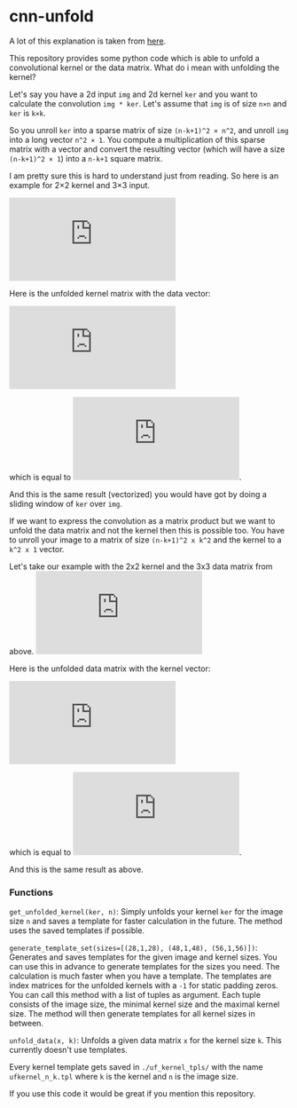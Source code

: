 # cnn-unfold
A lot of this explanation is taken from [here](https://stackoverflow.com/a/44039201).

This repository provides some python code which is able to unfold a convolutional kernel or the data matrix.
What do i mean with unfolding the kernel?

Let's say you have a 2d input `img` and 2d kernel `ker` and you want to calculate the convolution `img * ker`. Let's assume that `img` is of size `n×n` and `ker` is `k×k`.

So you unroll `ker` into a sparse matrix of size `(n-k+1)^2 × n^2`, and unroll `img` into a long vector `n^2 × 1`. You compute a multiplication of this sparse matrix with a vector and convert the resulting vector (which will have a size `(n-k+1)^2 × 1`) into a `n-k+1` square matrix.

I am pretty sure this is hard to understand just from reading. So here is an example for 2×2 kernel and 3×3 input.

![1]

Here is the unfolded kernel matrix with the data vector:

![2]

which is equal to ![3].

And this is the same result (vectorized) you would have got by doing a sliding window of `ker` over `img`.

If we want to express the convolution as a matrix product but we want to unfold the data matrix and not the kernel then this is possible too.
You have to unroll your image to a matrix of size `(n-k+1)^2 x k^2` and the kernel to a `k^2 x 1` vector.

Let's take our example with the 2x2 kernel and the 3x3 data matrix from above.
![1]

Here is the unfolded data matrix with the kernel vector:

![4]


which is equal to ![5].

And this is the same result as above.




### Functions

`get_unfolded_kernel(ker, n)`:
Simply unfolds your kernel `ker` for the image size `n` and saves a template for faster calculation in the future. The method uses the saved templates if possible.

`generate_template_set(sizes=[(28,1,28), (48,1,48), (56,1,56)])`:
Generates and saves templates for the given image and kernel sizes.
You can use this in advance to generate templates for the sizes you need. The calculation is much faster when you have a template. The templates are index matrices for the unfolded kernels with a `-1` for static padding zeros.
You can call this method with a list of tuples as argument.
Each tuple consists of the image size, the minimal kernel size and the maximal kernel size. The method will then generate templates for all kernel sizes in between.

`unfold_data(x, k)`:
Unfolds a given data matrix `x` for the kernel size `k`.
This currently doesn't use templates.


Every kernel template gets saved in `./uf_kernel_tpls/` with the name `ufkernel_n_k.tpl` where `k` is the kernel and `n` is the image size.

If you use this code it would be great if you mention this repository.


[1]: https://latex.codecogs.com/gif.latex?%5Cdpi%7B100%7D%20%5Cbg_white%20%5Clarge%20%24%24%5Cleft%28%5Cbegin%7Barray%7D%7Bccc%7D%20x_1%26x_2%26x_3%5C%5C%20x_4%26x_5%26x_6%5C%5C%20x_7%26x_8%26x_9%20%5Cend%7Barray%7D%5Cright%29%20*%20%5Cleft%28%5Cbegin%7Barray%7D%7Bcc%7D%20k_1%26k_2%5C%5C%20k_3%26k_4%20%5Cend%7Barray%7D%5Cright%29%24%24

[2]: https://latex.codecogs.com/gif.latex?%5Cdpi%7B100%7D%20%5Cbg_white%20%5Clarge%20%24%24%5Cleft%28%5Cbegin%7Barray%7D%7Bccccccccc%7D%20k_1%26k_2%260%26k_3%26k_4%260%260%260%260%5C%5C%200%26k_1%26k_2%260%26k_3%26k_4%260%260%260%5C%5C%200%260%260%26k_1%26k_2%260%26k_3%26k_4%260%5C%5C%200%260%260%260%26k_1%26k_2%260%26k_3%26k_4%20%5Cend%7Barray%7D%5Cright%29%20%5Ccdot%20%5Cleft%28%5Cbegin%7Barray%7D%7Bc%7D%20x_1%5C%5C%20x_2%5C%5C%20x_3%5C%5C%20x_4%5C%5C%20x_5%5C%5C%20x_6%5C%5C%20x_7%5C%5C%20x_8%5C%5C%20x_9%20%5Cend%7Barray%7D%5Cright%29%24%24

[3]: https://latex.codecogs.com/gif.latex?%5Cinline%20%5Cdpi%7B100%7D%20%5Cbg_white%20%5Clarge%20%24%24%5Cleft%28%5Cbegin%7Barray%7D%7Bc%7D%20k_1x_1&plus;k_2x_2&plus;k_3x_4&plus;k_4x_5%5C%5C%20k_1x_2&plus;k_2x_3&plus;k_3x_5&plus;k_4x_6%5C%5C%20k_1x_4&plus;k_2x_5&plus;k_3x_7&plus;k_4x_8%5C%5C%20k_1x_5&plus;k_2x_6&plus;k_3x_8&plus;k_4x_9%20%5Cend%7Barray%7D%5Cright%29%24%24

[4]: https://latex.codecogs.com/gif.latex?%5Cdpi%7B100%7D%20%5Cbg_white%20%5Clarge%20%24%24%5Cleft%28%5Cbegin%7Barray%7D%7Bcccc%7D%20x_1%26x_2%26x_4%26x_5%5C%5C%20x_2%26x_3%26x_5%26x_6%5C%5C%20x_4%26x_5%26x_7%26x_8%5C%5C%20x_5%26x_6%26x_8%26x_9%20%5Cend%7Barray%7D%5Cright%29%20%5Ccdot%20%5Cleft%28%5Cbegin%7Barray%7D%7Bc%7D%20k_1%5C%5C%20k_2%5C%5C%20k_3%5C%5C%20k_4%20%5Cend%7Barray%7D%5Cright%29%24%24

[5]: https://latex.codecogs.com/gif.latex?%5Cinline%20%5Cdpi%7B100%7D%20%5Cbg_white%20%5Clarge%20%24%24%5Cleft%28%5Cbegin%7Barray%7D%7Bc%7D%20x_1k_1&plus;x_2k_2&plus;x_4k_3&plus;x_5k_4%5C%5C%20x_2k_1&plus;x_3k_2&plus;x_5k_3&plus;x_6k_4%5C%5C%20x_4k_1&plus;x_5k_2&plus;x_7k_3&plus;x_8k_4%5C%5C%20x_5k_1&plus;x_6k_2&plus;x_8k_3&plus;x_9k_4%20%5Cend%7Barray%7D%5Cright%29%24%24
